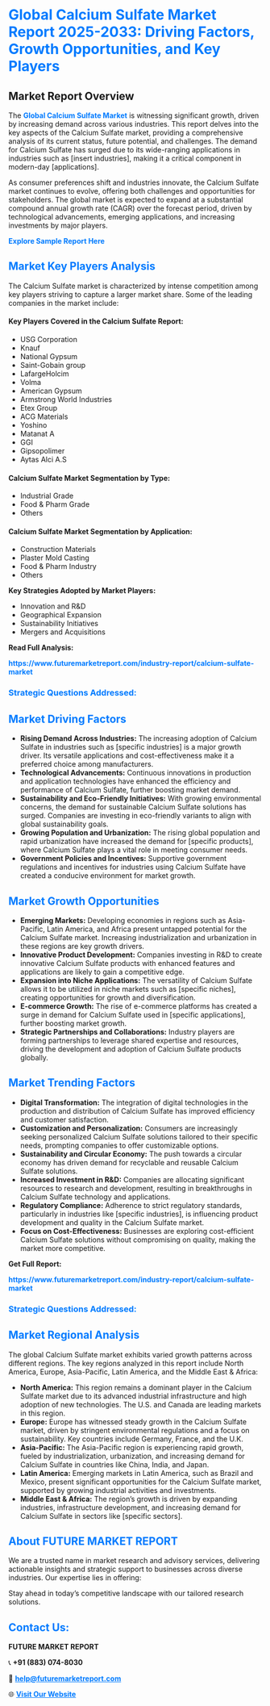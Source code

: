 <h1 style="color: #007BFF;">Global Calcium Sulfate Market Report 2025-2033: Driving Factors, Growth Opportunities, and Key Players</h1>

<section id="overview">
<h2>Market Report Overview</h2>
<p>The <a href="https://www.futuremarketreport.com/industry-report/calcium-sulfate-market" style="color: #007BFF; text-decoration: none;"><strong>Global Calcium Sulfate Market</strong></a> is witnessing significant growth, driven by increasing demand across various industries. This report delves into the key aspects of the Calcium Sulfate market, providing a comprehensive analysis of its current status, future potential, and challenges. The demand for Calcium Sulfate has surged due to its wide-ranging applications in industries such as [insert industries], making it a critical component in modern-day [applications].</p>
<p>As consumer preferences shift and industries innovate, the Calcium Sulfate market continues to evolve, offering both challenges and opportunities for stakeholders. The global market is expected to expand at a substantial compound annual growth rate (CAGR) over the forecast period, driven by technological advancements, emerging applications, and increasing investments by major players.</p>
</section>

<section id="overview">
<p><a href="https://www.futuremarketreport.com/request-sample/reportId=108815" style="color: #007BFF; text-decoration: none;"><strong>Explore Sample Report Here</strong></a></p>
</section>

<section id="key-players">
<h2 style="color: #007BFF;">Market Key Players Analysis</h2>
<p>The Calcium Sulfate market is characterized by intense competition among key players striving to capture a larger market share. Some of the leading companies in the market include:</p>
<h4>Key Players Covered in the Calcium Sulfate Report:</h4>
<ul><li>USG Corporation</li><li>Knauf</li><li>National Gypsum</li><li>Saint-Gobain group</li><li>LafargeHolcim</li><li>Volma</li><li>American Gypsum</li><li>Armstrong World Industries</li><li>Etex Group</li><li>ACG Materials</li><li>Yoshino</li><li>Matanat A</li><li>GGI</li><li>Gipsopolimer</li><li>Aytas Alci A.S</li></ul>
<h4>Calcium Sulfate Market Segmentation by Type:</h4>
<ul><li>Industrial Grade</li><li>Food &amp; Pharm Grade</li><li>Others</li></ul>

<h4>Calcium Sulfate Market Segmentation by Application:</h4>
<ul><li>Construction Materials</li><li>Plaster Mold Casting</li><li>Food &amp; Pharm Industry</li><li>Others</li></ul>
<p><strong>Key Strategies Adopted by Market Players:</strong></p>
<ul>
<li>Innovation and R&D</li>
<li>Geographical Expansion</li>
<li>Sustainability Initiatives</li>
<li>Mergers and Acquisitions</li>
</ul>
</section>

<section>
<p><strong>Read Full Analysis: </strong></p><a href="https://www.futuremarketreport.com/industry-report/calcium-sulfate-market" style="color: #007BFF; text-decoration: none;"><strong>https://www.futuremarketreport.com/industry-report/calcium-sulfate-market</strong></a>
<h3 style="color: #007BFF;">Strategic Questions Addressed:</h3>
</section>

<section id="driving-factors">
<h2 style="color: #007BFF;">Market Driving Factors</h2>
<ul>
<li><strong>Rising Demand Across Industries:</strong> The increasing adoption of Calcium Sulfate in industries such as [specific industries] is a major growth driver. Its versatile applications and cost-effectiveness make it a preferred choice among manufacturers.</li>
<li><strong>Technological Advancements:</strong> Continuous innovations in production and application technologies have enhanced the efficiency and performance of Calcium Sulfate, further boosting market demand.</li>
<li><strong>Sustainability and Eco-Friendly Initiatives:</strong> With growing environmental concerns, the demand for sustainable Calcium Sulfate solutions has surged. Companies are investing in eco-friendly variants to align with global sustainability goals.</li>
<li><strong>Growing Population and Urbanization:</strong> The rising global population and rapid urbanization have increased the demand for [specific products], where Calcium Sulfate plays a vital role in meeting consumer needs.</li>
<li><strong>Government Policies and Incentives:</strong> Supportive government regulations and incentives for industries using Calcium Sulfate have created a conducive environment for market growth.</li>
</ul>
</section>

<section id="growth-opportunities">
<h2 style="color: #007BFF;">Market Growth Opportunities</h2>
<ul>
<li><strong>Emerging Markets:</strong> Developing economies in regions such as Asia-Pacific, Latin America, and Africa present untapped potential for the Calcium Sulfate market. Increasing industrialization and urbanization in these regions are key growth drivers.</li>
<li><strong>Innovative Product Development:</strong> Companies investing in R&D to create innovative Calcium Sulfate products with enhanced features and applications are likely to gain a competitive edge.</li>
<li><strong>Expansion into Niche Applications:</strong> The versatility of Calcium Sulfate allows it to be utilized in niche markets such as [specific niches], creating opportunities for growth and diversification.</li>
<li><strong>E-commerce Growth:</strong> The rise of e-commerce platforms has created a surge in demand for Calcium Sulfate used in [specific applications], further boosting market growth.</li>
<li><strong>Strategic Partnerships and Collaborations:</strong> Industry players are forming partnerships to leverage shared expertise and resources, driving the development and adoption of Calcium Sulfate products globally.</li>
</ul>
</section>

<section id="trending-factors">
<h2 style="color: #007BFF;">Market Trending Factors</h2>
<ul>
<li><strong>Digital Transformation:</strong> The integration of digital technologies in the production and distribution of Calcium Sulfate has improved efficiency and customer satisfaction.</li>
<li><strong>Customization and Personalization:</strong> Consumers are increasingly seeking personalized Calcium Sulfate solutions tailored to their specific needs, prompting companies to offer customizable options.</li>
<li><strong>Sustainability and Circular Economy:</strong> The push towards a circular economy has driven demand for recyclable and reusable Calcium Sulfate solutions.</li>
<li><strong>Increased Investment in R&D:</strong> Companies are allocating significant resources to research and development, resulting in breakthroughs in Calcium Sulfate technology and applications.</li>
<li><strong>Regulatory Compliance:</strong> Adherence to strict regulatory standards, particularly in industries like [specific industries], is influencing product development and quality in the Calcium Sulfate market.</li>
<li><strong>Focus on Cost-Effectiveness:</strong> Businesses are exploring cost-efficient Calcium Sulfate solutions without compromising on quality, making the market more competitive.</li>
</ul>
</section>

<section>
<p><strong>Get Full Report: </strong></p><a href="https://www.futuremarketreport.com/industry-report/calcium-sulfate-market" style="color: #007BFF; text-decoration: none;"><strong>https://www.futuremarketreport.com/industry-report/calcium-sulfate-market</strong></a>
<h3 style="color: #007BFF;">Strategic Questions Addressed:</h3>
</section>


<section id="regional-analysis">
<h2 style="color: #007BFF;">Market Regional Analysis</h2>
<p>The global Calcium Sulfate market exhibits varied growth patterns across different regions. The key regions analyzed in this report include North America, Europe, Asia-Pacific, Latin America, and the Middle East & Africa:</p>
<ul>
<li><strong>North America:</strong> This region remains a dominant player in the Calcium Sulfate market due to its advanced industrial infrastructure and high adoption of new technologies. The U.S. and Canada are leading markets in this region.</li>
<li><strong>Europe:</strong> Europe has witnessed steady growth in the Calcium Sulfate market, driven by stringent environmental regulations and a focus on sustainability. Key countries include Germany, France, and the U.K.</li>
<li><strong>Asia-Pacific:</strong> The Asia-Pacific region is experiencing rapid growth, fueled by industrialization, urbanization, and increasing demand for Calcium Sulfate in countries like China, India, and Japan.</li>
<li><strong>Latin America:</strong> Emerging markets in Latin America, such as Brazil and Mexico, present significant opportunities for the Calcium Sulfate market, supported by growing industrial activities and investments.</li>
<li><strong>Middle East & Africa:</strong> The region’s growth is driven by expanding industries, infrastructure development, and increasing demand for Calcium Sulfate in sectors like [specific sectors].</li>
</ul>
</section>

<footer>
<h2 style="color: #007BFF;">About FUTURE MARKET REPORT</h2>
<p>We are a trusted name in market research and advisory services, delivering actionable insights and strategic support to businesses across diverse industries. Our expertise lies in offering:</p>

<p>Stay ahead in today’s competitive landscape with our tailored research solutions.</p>

<h2 style="color: #007BFF;">Contact Us:</h2>
<p><strong>FUTURE MARKET REPORT</strong></p>
<p>📞 <strong>+91 (883) 074-8030</strong></p>
<p>📧 <strong><a href="mailto:help@futuremarketreport.com" style="color: #007BFF;">help@futuremarketreport.com</a></strong></p>
<p>🌐 <strong><a href="https://www.futuremarketreport.com/" style="color: #007BFF;">Visit Our Website</a></strong></p>
</footer>